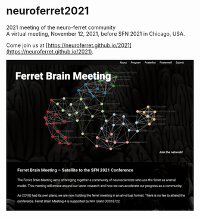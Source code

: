 # neuroferret2021
2021 meeting of the neuro-ferret community  
A virtual meeting, November 12, 2021, before SFN 2021 in Chicago, USA.

Come join us at [https://neuroferret.github.io/2021](https://neuroferret.github.io/2021).

<img src="https://github.com/neuroferret/2021/blob/master/images/landing/NeuroFerretMeeting.png?raw=true" />